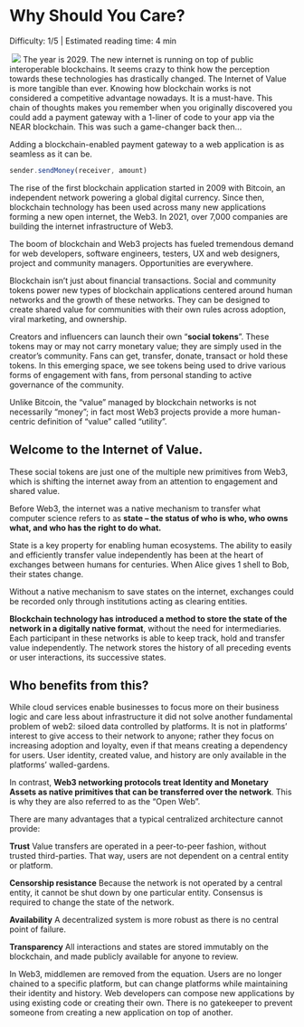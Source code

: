 # Why Should You Care?

<Difficulty> Difficulty: 1/5 | Estimated reading time: 4 min </Difficulty>

<Image>
    <img src="/images/chap_1.png">
</Image>

<Spacer />

<narrativeText>
The year is 2029. The new internet is running on top of public interoperable blockchains. It seems crazy to think how the perception towards these technologies has drastically changed. The Internet of Value is more tangible than ever. Knowing how blockchain works is not considered a competitive advantage nowadays. It is a must-have.
<Spacer />
This chain of thoughts makes you remember when you originally discovered you could add a payment gateway with a 1-liner of code to your app via the NEAR blockchain. This was such a game-changer back then...
</narrativeText>

<Spacer />

Adding a blockchain-enabled payment gateway to a web application is as seamless as it can be.

```javascript
sender.sendMoney(receiver, amount)
```

The rise of the first blockchain application started in 2009 with Bitcoin, an independent network powering a global digital currency. Since then, blockchain technology has been used across many new applications forming a new open internet, the Web3. In 2021, over 7,000 companies are building the internet infrastructure of Web3.

The boom of blockchain and Web3 projects has fueled tremendous demand for web developers, software engineers, testers, UX and web designers, project and community managers. Opportunities are everywhere.

Blockchain isn’t just about financial transactions. Social and community tokens power new types of blockchain applications centered around human networks and the growth of these networks. They can be designed to create shared value for communities with their own rules across adoption, viral marketing, and ownership.

Creators and influencers can launch their own “**social tokens**”. These tokens may or may not carry monetary value; they are simply used in the creator’s community. Fans can get, transfer, donate, transact or hold these tokens. In this emerging space, we see tokens being used to drive various forms of engagement with fans, from personal standing to active governance of the community.

<Spacer />

Unlike Bitcoin, the “value” managed by blockchain networks is not necessarily “money”; in fact most Web3 projects provide a more human-centric definition of “value” called “utility”.

## Welcome to the Internet of Value.

These social tokens are just one of the multiple new primitives from Web3, which is shifting the internet away from an attention to engagement and shared value.

Before Web3, the internet was a native mechanism to transfer what computer science refers to as **state – the status of who is who, who owns what, and who has the right to do what.**

State is a key property for enabling human ecosystems. The ability to easily and efficiently transfer value independently has been at the heart of exchanges between humans for centuries. When Alice gives 1 shell to Bob, their states change.

Without a native mechanism to save states on the internet, exchanges could be recorded only through institutions acting as clearing entities.

**Blockchain technology has introduced a method to store the state of the network in a digitally native format**, without the need for intermediaries. Each participant in these networks is able to keep track, hold and transfer value independently. The network stores the history of all preceding events or user interactions, its successive states.

## Who benefits from this?

While cloud services enable businesses to focus more on their business logic and care less about infrastructure it did not solve another fundamental problem of web2: siloed data controlled by platforms. It is not in platforms’ interest to give access to their network to anyone; rather they focus on increasing adoption and loyalty, even if that means creating a dependency for users. User identity, created value, and history are only available in the platforms’ walled-gardens.

In contrast, **Web3 networking protocols treat Identity and Monetary Assets as native primitives that can be transferred over the network**. This is why they are also referred to as the “Open Web”.

There are many advantages that a typical centralized architecture cannot provide:

**Trust**
Value transfers are operated in a peer-to-peer fashion, without trusted third-parties. That way, users are not dependent on a central entity or platform.

**Censorship resistance**
Because the network is not operated by a central entity, it cannot be shut down by one particular entity. Consensus is required to change the state of the network.

**Availability**
A decentralized system is more robust as there is no central point of failure.

**Transparency**
All interactions and states are stored immutably on the blockchain, and made publicly available for anyone to review.

<Spacer />

<BackgroundContainer>
<p>In Web3, middlemen are removed from the equation. Users are no longer chained to a specific platform, but can change platforms while maintaining their identity and history. Web developers can compose new applications by using existing code or creating their own. There is no gatekeeper to prevent someone from creating a new application on top of another.</p>
</BackgroundContainer>

<!-- <img src="/images/chapter_12.jpg"" /> -->
